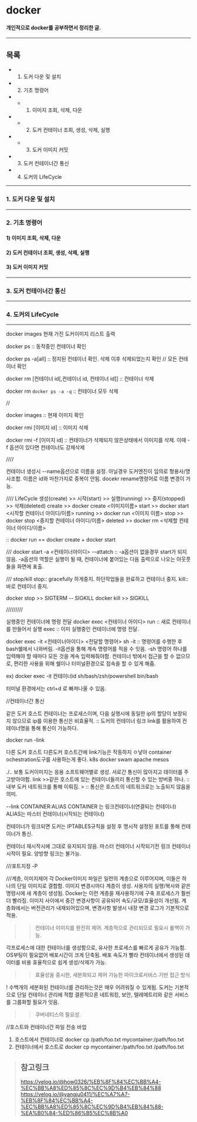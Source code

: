 # docker
#### 개인적으로 docker를 공부하면서 정리한 글.

--- 

## 목록
- 1. 도커 다운 및 설치
- 2. 기초 명령어
- - 1) 이미지 조회, 삭제, 다운 
- - 2) 도커 컨테이너 조회, 생성, 삭제, 실행
- - 3) 도커 이미지 커밋
- 3. 도커 컨테이너간 통신
- 4. 도커의 LifeCycle

---

### 1. 도커 다운 및 설치

---

### 2. 기초 명령어 

#### 1) 이미지 조회, 삭제, 다운
#### 2) 도커 컨테이너 조회, 생성, 삭제, 실행
#### 3) 도커 이미지 커밋

---

### 3. 도커 컨테이너간 통신

---

### 4. 도커의 LifeCycle

---


docker images
현재 가진 도커이미지 리스트 출력

docker ps
:: 동작중인 컨테이너 확인

docker ps -a[all]
:: 정지된 컨테이너 확인. 삭제 이후 삭제되었는지 확인 // 모든 컨테이너 확인

docker rm [컨테이너 id[,컨테이너 id, 컨테이너 id]]
:: 컨테이너 삭제

docker rm `docker ps -a -q`
:: 컨테이너 모두 삭제

//

docker images
:: 현재 이미지 확인

docker rmi [이미지 id]
:: 이미지 삭제

docker rmi -f [이미지 id]
:: 컨테이너가 삭제되지 않은상태에서 이미지를 삭제. 이때 -f 옵션이 있다면 컨테이너도 강제삭제


////

컨테이너 생성시 --name옵션으로 이름을 설정. 아닐경우 도커엔진이 임의로 형용사/명사조합.
이름은 id와 마찬가지로 중복이 안됨. 
docekr rename명령어로 이름 변경이 가능.


////
LifeCycle
생성(create) >> 시작(start) >> 실행(running) >> 중지(stopped) >> 삭제(deleted)
create >> docker create <이미지이름>
start >> docker start <시작할 컨테이너 아이디/이름>
running >> docker run <이미지 이름>
stop >> docker stop <중지할 컨테이너 아이디/이름>
deleted >> docker rm <삭제할 컨테이너 아이디/이름>

:: docker run == docker create + docker start

///
docker start -a <컨테이너아이디>
--attatch :: -a옵션이 없을경우 start가 되지 않음.
-a옵션의 역할은 실행이 될 때, 컨테이너에 붙어있는 다음 출력으로 나오는 아웃풋들을 화면에 표출.

///
stop/kill
stop:: gracefully 하게중지. 하던작업들을 완료하고 컨테이너 중지.
kill:: 바로 컨테이너 중지.

docker stop >> SIGTERM -- SIGKILL 
docker kill >> SIGKILL

/////////

실행중인 컨테이너에 명령 전달
docker exec <컨테이너 아이디>
run :: 새로 컨테이너를 만들어서 실행
exec :: 이미 실행중인 컨테이너에 명령 전달.

docker exec -it <컨테이너아이디> <전달할 명령어> sh
-it :: 명령어를 수행한 후 bash쉘에서 나와버림. -it옵션을 통해 계속 명령어를 적을 수 잇음.
-sh
명령어 하나를 입력해야 할 때마다 모든 것을 계속 입력해줘야함.
컨테이너 밖에서 접근을 할 수 없으므로, 편리한 사용을 위해 쉘이나 터미널환경으로 접속을 할 수 있게 해줌.

ex) docker exec -it 컨테이너id sh/bash/zsh/powershell
				bin/bash

터미널 환경에서는 ctrl+d 로 빠져나올 수 있음.

//컨테이너간 통신

같은 도커 호스트
컨테이너는 프로세스이며, 다음 실행시에 동일한 ip의 할당이 보장되지 않으므로 ip를 이용한 통신은 비효율적.
:: 도커의 컨테이너 링크 link를 활용하여 컨테이너명을 통해 통신이 가능하다.

docker run -link

다른 도커 호스트
다른도커 호스트간에 link기능은 작동하지 ㅇ낳아 container ochestration도구를 사용하는게 좋다.
k8s
docker swam
apache mesos

./..
보통 도커이미지는 응용 소프트웨어별로 생성.
서로간 통신이 많아지고 데이터를 주고받아야함.
link >>같은 호스트에 있는 컨테이너들끼리 통신할 수 있는 방버중 하나.
:: 내부 도커 네트워크를 통해 이뤄짐. >
:: 통신은 호스트의 네트워크로는 노출되지 않음을 의미.

--link CONTAINER:ALIAS
CONTAINER 는 링크컨테이너(연결되는 컨테이너)
ALIAS는 마스터 컨테이너(시작되는 컨테이너)

컨테이너가 링크되면 도커는 IPTABLES규칙을 설정 후 명시적 설정된 포트를 통해 컨테이너가 통신.

컨테이너 재시작시에 그대로 유지되지 않음.
마스터 컨테이너 시작되기전 링크 컨테이너 시작이 필요.
양방향 링크는 불가능.



///포트지정 -P


///계층, 이미지제어
각 Docker이미지 파일은 일련의 계층으로 이루어지며, 이들은 하나의 단일 이미지로 결합함.
이미지 변경시마다 계층이 생성.
사용자의 실행/복사와 같은 명령시에 새 계층이 생성됨.
Docker는 이런 계층을 재사용하기에 구축 프로세스가 훨씬 더 빨라짐.
이미지 사이에서 중간 변경사항이 공유되어 속도/규모/효율성이 개선됨.
계층화에서는 버전관리가 내재되어있으며, 변경사항 발생시 내장 변경 로그가 기본적으로 적용.
>> 컨테이너 이미지를 완전히 제어.
계층적으로 관리되므로 필요시 롤백이 가능.

각프로세스에 대한 컨테이너를 생성함으로, 유사한 프로세스를 빠르게 공유가 가능함.
OS부팅이 필요없어 배포시간이 크게 단축됨.
배포 속도가 빨라 컨테이너에서 생성된 데이터를 비용 효율적으로 쉽게 생성/삭제가 가능.
>> 효율성을 중시한, 세분화되고 제어 가능한 마이크로서비스 기반 접근 방식

! 수백개의 세분화된 컨테이너를 관리하는것은 매우 어려워질 수 있게됨.
도커는 기본적으로 단일 컨테이너 관리에 적합
결론적으론 네트워킹, 보안, 텔레메트리와 같은 서비스를 그룹화할 필요가 잇음.
>> 쿠버네티스의 필요성.


//호스트와 컨테이너간 파일 전송 바업
1) 호스트에서 컨테이너로
docker cp /path/foo.txt mycontainer:/path/foo.txt
2) 컨테이너에서 호스트로
docker cp mycontainer:/path/foo.txt /path/foo.txt


> ## 참고링크
> https://velog.io/@how0326/%EB%8F%84%EC%BB%A4-%EC%BB%A8%ED%85%8C%EC%9D%B4%EB%84%88
> https://velog.io/@yangju0411/%EC%A7%A7-%EB%8F%84%EC%BB%A4-%EC%BB%A8%ED%85%8C%EC%9D%B4%EB%84%88-%EA%B0%84-%ED%86%B5%EC%8B%A0